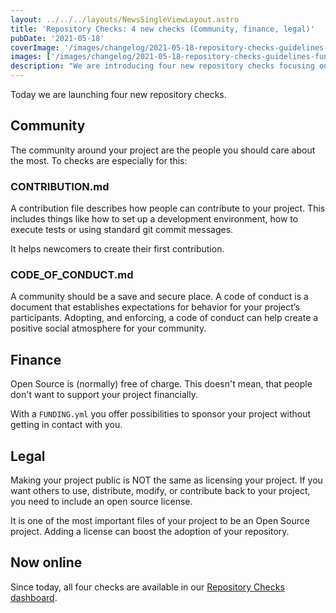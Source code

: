 ```yaml
---
layout: ../../../layouts/NewsSingleViewLayout.astro
title: 'Repository Checks: 4 new checks (Community, finance, legal)'
pubDate: '2021-05-18'
coverImage: '/images/changelog/2021-05-18-repository-checks-guidelines-funding-code-of-conduct-license/community-funding-legal.png'
images: ['/images/changelog/2021-05-18-repository-checks-guidelines-funding-code-of-conduct-license/community-funding-legal.png']
description: "We are introducing four new repository checks focusing on your project's community, finance, and legal aspect."
---
```


Today we are launching four new repository checks.

## Community

The community around your project are the people you should care about the most.
To checks are especially for this:

### CONTRIBUTION.md

A contribution file describes how people can contribute to your project.
This includes things like how to set up a development environment, how to execute tests or using standard git commit messages.

It helps newcomers to create their first contribution.

### CODE_OF_CONDUCT.md

A community should be a save and secure place.
A code of conduct is a document that establishes expectations for behavior for your project’s participants.
Adopting, and enforcing, a code of conduct can help create a positive social atmosphere for your community.

## Finance

Open Source is (normally) free of charge.
This doesn't mean, that people don't want to support your project financially.

With a `FUNDING.yml` you offer possibilities to sponsor your project without getting in contact with you.

## Legal

Making your project public is NOT the same as licensing your project.
If you want others to use, distribute, modify, or contribute back to your project, you need to include an open source license.

It is one of the most important files of your project to be an Open Source project.
Adding a license can boost the adoption of your repository.

## Now online

Since today, all four checks are available in our [Repository Checks dashboard](/changelog/entry/2021-04-26-repository-checks-open-source-best-practices).
